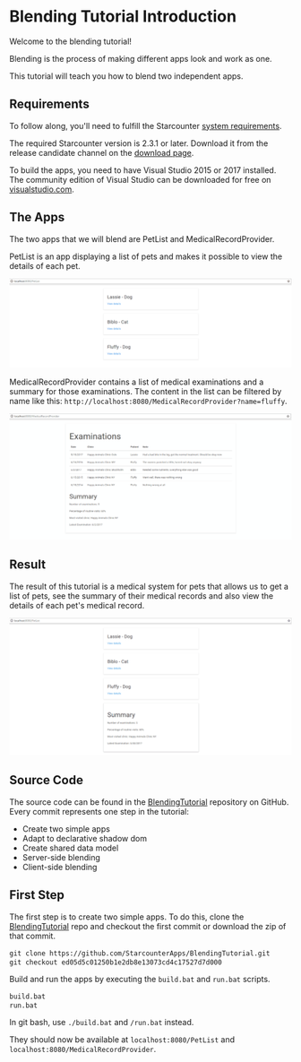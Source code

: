 # Blending Tutorial Introduction

Welcome to the blending tutorial!

Blending is the process of making different apps look and work as one.

This tutorial will teach you how to blend two independent apps.

## Requirements

To follow along, you'll need to fulfill the Starcounter [system requirements](https://starcounter.io/download/#system-requirements). 

The required Starcounter version is 2.3.1 or later. Download it from the release candidate channel on the [download page](http://downloads.starcounter.com/download).

To build the apps, you need to have Visual Studio 2015 or 2017 installed. The community edition of Visual Studio can be downloaded for free on [visualstudio.com](https://www.visualstudio.com/downloads/).

## The Apps

The two apps that we will blend are PetList and MedicalRecordProvider. 

PetList is an app displaying a list of pets and makes it possible to view the details of each pet.

![Pet list](/assets/PetList.gif)

MedicalRecordProvider contains a list of medical examinations and a summary for those examinations. The content in the list can be filtered by name like this: `http://localhost:8080/MedicalRecordProvider?name=fluffy`.

![Medical record provider](/assets/MedicalRecordProvider.gif)

## Result

The result of this tutorial is a medical system for pets that allows us to get a list of pets, see the summary of their medical records and also view the details of each pet's medical record.

![Pet Med System Result](/assets/ResultPetMedSystem.gif)

## Source Code

The source code can be found in the [BlendingTutorial](https://github.com/StarcounterApps/BlendingTutorial) repository on GitHub. Every commit represents one step in the tutorial:

* Create two simple apps
* Adapt to declarative shadow dom
* Create shared data model
* Server-side blending
* Client-side blending

## First Step

The first step is to create two simple apps. To do this, clone the [BlendingTutorial](https://github.com/StarcounterApps/BlendingTutorial) repo and checkout the first commit or download the zip of that commit.

```git
git clone https://github.com/StarcounterApps/BlendingTutorial.git
git checkout ed05d5c01250b1e2db8e13073cd4c17527d7d000
```

Build and run the apps by executing the `build.bat` and `run.bat` scripts. 

```git
build.bat
run.bat
```

In git bash, use `./build.bat` and `/run.bat` instead. 

They should now be available at `localhost:8080/PetList` and `localhost:8080/MedicalRecordProvider`. 